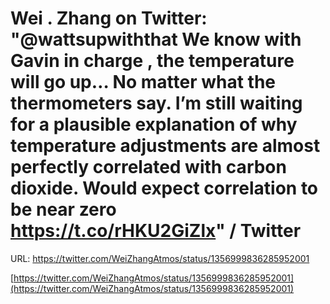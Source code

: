 # Wei . Zhang on Twitter: "@wattsupwiththat We know with Gavin in charge , the temperature will go up… No matter what the thermometers say. I’m still waiting for a plausible explanation of why temperature adjustments are almost perfectly correlated with carbon dioxide. Would expect correlation to be near zero https://t.co/rHKU2GiZlx" / Twitter

URL: https://twitter.com/WeiZhangAtmos/status/1356999836285952001

[https://twitter.com/WeiZhangAtmos/status/1356999836285952001](https://twitter.com/WeiZhangAtmos/status/1356999836285952001)